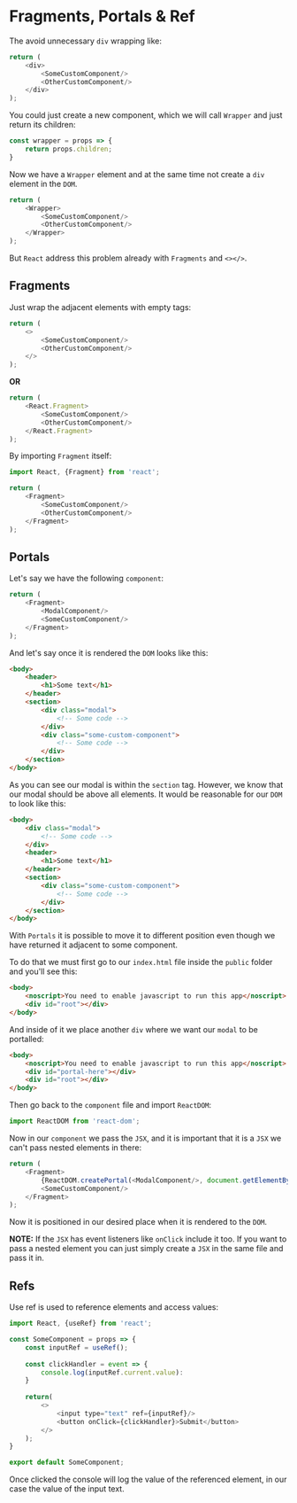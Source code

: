 # Fragments, Portals & Ref

The avoid unnecessary `div` wrapping like:

```javascript
return (
	<div>
		<SomeCustomComponent/>
		<OtherCustomComponent/>
	</div>
);
``` 

You could just create a new component, which we will call `Wrapper` and just return its children:

```javascript
const wrapper = props => {
	return props.children;
}
```
Now we have a `Wrapper` element and at the same time not create a `div` element in the `DOM`.

```javascript
return (
	<Wrapper>
		<SomeCustomComponent/>
		<OtherCustomComponent/>
	</Wrapper>
);
``` 

But `React` address this problem already with `Fragments` and `<></>`.

## Fragments

Just wrap the adjacent elements with empty tags:

```javascript
return (
	<>
		<SomeCustomComponent/>
		<OtherCustomComponent/>
	</>
);
``` 

**OR**

```javascript
return (
	<React.Fragment>
		<SomeCustomComponent/>
		<OtherCustomComponent/>
	</React.Fragment>
);
``` 

By importing `Fragment` itself:
```javascript
import React, {Fragment} from 'react';
```

```javascript
return (
	<Fragment>
		<SomeCustomComponent/>
		<OtherCustomComponent/>
	</Fragment>
);
``` 

## Portals

Let's say we have the following `component`:

```javascript
return (
	<Fragment>
		<ModalComponent/>
		<SomeCustomComponent/>
	</Fragment>
);
``` 
And let's say once it is rendered the `DOM` looks like this:

```html
<body>
	<header>
		<h1>Some text</h1>
	</header>
	<section>
		<div class="modal">
			<!-- Some code -->
		</div>
		<div class="some-custom-component">
			<!-- Some code -->
		</div>
	</section>
</body>
```

As you can see our modal is within the `section` tag. However, we know that our modal should be above all elements. It would be reasonable for our `DOM` to look like this:

```html
<body>
	<div class="modal">
		<!-- Some code -->
	</div>
	<header>
		<h1>Some text</h1>
	</header>
	<section>
		<div class="some-custom-component">
			<!-- Some code -->
		</div>
	</section>
</body>
```

With `Portals` it is possible to move it to different position even though we have returned it adjacent to some component.

To do that we must first go to our `index.html` file inside the `public` folder and you'll see this:
```html
<body>
	<noscript>You need to enable javascript to run this app</noscript>
	<div id="root"></div>
</body>
```

And inside of it we place another `div` where we want our `modal` to be portalled:
```html
<body>
	<noscript>You need to enable javascript to run this app</noscript>
	<div id="portal-here"></div>
	<div id="root"></div>
</body>
```

Then go back to the `component` file and import `ReactDOM`:
```javascript
import ReactDOM from 'react-dom';
```

Now in our `component` we pass the `JSX`, and it is important that it is a `JSX` we can't pass nested elements in there:
```javascript
return (
	<Fragment>
		{ReactDOM.createPortal(<ModalComponent/>, document.getElementById("portal-here"))}
		<SomeCustomComponent/>
	</Fragment>
);
``` 
Now it is positioned in our desired place when it is rendered to the `DOM`.

**NOTE:** If the `JSX` has event listeners like `onClick` include it too. If you want to pass a nested element you can just simply create a `JSX` in the same file and pass it in.

## Refs

Use ref is used to reference elements and access values:

```javascript
import React, {useRef} from 'react';

const SomeComponent = props => {
	const inputRef = useRef();
	
	const clickHandler = event => {
		console.log(inputRef.current.value):
	}
	
	return(
		<>
			<input type="text" ref={inputRef}/>
			<button onClick={clickHandler}>Submit</button>
		</>
	);
}

export default SomeComponent;
```

Once clicked the console will log the value of the referenced element, in our case the value of the input text.